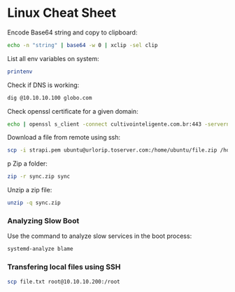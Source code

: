 # Linux Cheat Sheet

Encode Base64 string  and copy to clipboard:
```bash
echo -n "string" | base64 -w 0 | xclip -sel clip
```

List all env variables on system: 
```bash
printenv
```

Check if DNS is working: 
```bash
dig @10.10.10.100 globo.com
```

Check openssl certificate for a given domain:
```bash
echo | openssl s_client -connect cultivointeligente.com.br:443 -servername cultivointeligente.com.br 2>/dev/null | grep -E -A1 '^\ [0-9]?\ s:'
```

Download a file from remote using ssh:
```bash
scp -i strapi.pem ubuntu@urlorip.toserver.com:/home/ubuntu/file.zip /home/josevictor/Documents/
```
p
Zip a folder:
```bash
zip -r sync.zip sync
```

Unzip a zip file:
```bash
unzip -q sync.zip
```

### Analyzing Slow Boot

Use the command to analyze slow services in the boot process:

```bash
systemd-analyze blame
```

### Transfering local files using SSH

```bash
scp file.txt root@10.10.10.200:/root
```
